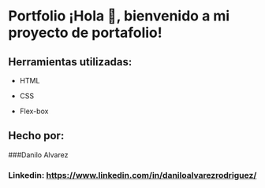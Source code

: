 # Portfolio ¡Hola 👋, bienvenido a mi proyecto de portafolio!

## Herramientas utilizadas:

* HTML

* CSS

* Flex-box

## Hecho por:

###Danilo Alvarez

### Linkedin: https://www.linkedin.com/in/daniloalvarezrodriguez/
